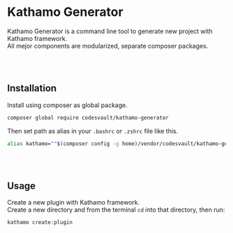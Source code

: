 # Kathamo Generator
Kathamo Generator is a command line tool to generate new project with Kathamo framework.
<br>
All mejor components are modularized, separate composer packages.

<br>
<br>

## Installation

Install using composer as global package.
```bash
composer global require codesvault/kathamo-generator
```

Then set path as alias in your `.bashrc` or `.zshrc` file like this.
```bash
alias kathamo=""$(composer config -g home)/vendor/codesvault/kathamo-generator/bin/kathamo""
```

<br>
<br>

## Usage

Create a new plugin with Kathamo framework.
<br>
Create a new directory and from the terminal `cd` into that directory, then run:

```php bash
kathamo create:plugin
```
